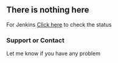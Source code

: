 ## There is nothing here

For Jenkins [Click here](ascendmoney://wallet.truemoney.co.th/app/662000000001?token=da9c35a3e8f09d6a39f30ec8644a1531&token_type=Bearer&scope=balance&expires_in=900&binding_id=sFudMSfPAOSoTA9bthCbYq7J3FERXkyJmKz3uQ6D2/P9J3IIxWvNs/M5VO5gDYy8UpW/RTM71mOTS5FPwJL33MYNiqA=&state=trueid) to check the status
### Support or Contact
Let me know if you have any problem
